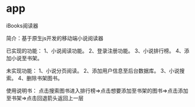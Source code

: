 # app
iBooks阅读器

简介：基于原生js开发的移动端小说阅读器

已实现的功能：
1、小说阅读功能。
2、登录注册功能。
3、小说排行榜。
4、添加小说至书架。

未实现功能：
1、小说分页阅读。
2、添加用户信息至后台数据库。
3、小说搜索。
4、删除书架图书。

使用说明书：
点击搜索图书进入排行榜=>点击想要添加至书架的图书=>点击添加至书架=>点击回退箭头返回上一层
